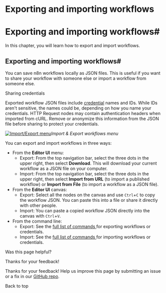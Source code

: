 # Exporting and importing workflows

[ ](https://github.com/n8n-io/n8n-docs/edit/main/docs/courses/level-one/chapter-6.md "Edit this page")

# Exporting and importing workflows#

In this chapter, you will learn how to export and import workflows.

## Exporting and importing workflows#

You can save n8n workflows locally as JSON files. This is useful if you want to share your workflow with someone else or import a workflow from someone else.

Sharing credentials

Exported workflow JSON files include [credential](../../../glossary/#credential-n8n) names and IDs. While IDs aren't sensitive, the names could be, depending on how you name your credentials. HTTP Request nodes may contain authentication headers when imported from cURL. Remove or anonymize this information from the JSON file before sharing to protect your credentials.

[![Import/Export menu](/_images/courses/level-one/chapter-six/l1-c6-import-export-menu.png)](https://docs.n8n.io/_images/courses/level-one/chapter-six/l1-c6-import-export-menu.png)_Import & Export workflows menu_

You can export and import workflows in three ways:

  * From the **Editor UI** menu:
    * Export: From the top navigation bar, select the three dots in the upper right, then select **Download**. This will download your current workflow as a JSON file on your computer.
    * Import: From the top navigation bar, select the three dots in the upper right, then select **Import from URL** (to import a published workflow) or **Import from File** (to import a workflow as a JSON file).
  * From the **Editor UI** canvas:
    * Export: Select all the nodes on the canvas and use `Ctrl`+`C` to copy the workflow JSON. You can paste this into a file or share it directly with other people.
    * Import: You can paste a copied workflow JSON directly into the canvas with `Ctrl`+`V`.
  * From the command line:
    * Export: See the [full list of commands ](../../../hosting/cli-commands/) for exporting workflows or credentials.
    * Import: See the [full list of commands ](../../../hosting/cli-commands/#import-workflows-and-credentials) for importing workflows or credentials.

Was this page helpful? 

Thanks for your feedback! 

Thanks for your feedback! Help us improve this page by submitting an issue or a fix in our [GitHub repo](https://github.com/n8n-io/n8n-docs). 

Back to top 
